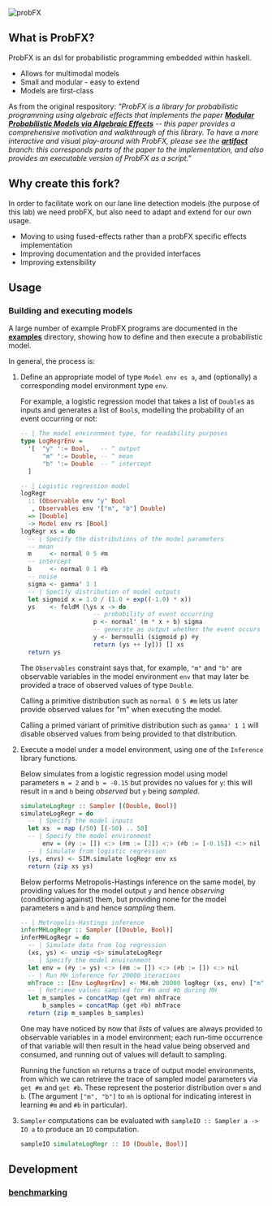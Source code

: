 ![probFX](https://user-images.githubusercontent.com/44177991/197646371-ebe9a9a0-c28e-4330-92f9-e0e32ae6e155.png)

## What is ProbFX?
ProbFX is an dsl for probabilistic programming embedded within haskell.
- Allows for multimodal models
- Small and modular - easy to extend
- Models are first-class

As from the original respository:
_"ProbFX is a library for probabilistic programming using algebraic effects that implements the paper [**Modular Probabilistic Models via Algebraic Effects**](https://github.com/min-nguyen/prob-fx/blob/main/paper.pdf) -- this paper provides a comprehensive motivation and walkthrough of this library. To have a more interactive and visual play-around with ProbFX, please see the [**artifact**](https://github.com/min-nguyen/prob-fx/tree/artifact) branch: this corresponds parts of the paper to the implementation, and also provides an executable version of ProbFX as a script."_

## Why create this fork?
In order to facilitate work on our lane line detection models (the purpose of this lab) we need probFX, but also need to adapt and extend for our own usage.
- Moving to using fused-effects rather than a probFX specific effects implementation
- Improving documentation and the provided interfaces
- Improving extensibility

## Usage
### Building and executing models

A large number of example ProbFX programs are documented in the [**examples**](https://github.com/min-nguyen/prob-fx/tree/main/examples) directory, showing how to define and then execute a probabilistic model.

In general, the process is:

1. Define an appropriate model of type `Model env es a`, and (optionally) a corresponding model environment type `env`.

    For example, a logistic regression model that takes a list of `Double`s as inputs and generates a list of `Bool`s, modelling the probability of an event occurring or not:
    ```haskell
    -- | The model environment type, for readability purposes
    type LogRegrEnv =
      '[  "y" ':= Bool,   -- ^ output
          "m" ':= Double, -- ^ mean
          "b" ':= Double  -- ^ intercept
      ]

    -- | Logistic regression model
    logRegr
      :: (Observable env "y" Bool
       , Observables env '["m", "b"] Double)
      => [Double]
      -> Model env rs [Bool]
    logRegr xs = do
      -- | Specify the distributions of the model parameters
      -- mean
      m     <- normal 0 5 #m
      -- intercept
      b     <- normal 0 1 #b
      -- noise
      sigma <- gamma' 1 1
      -- | Specify distribution of model outputs
      let sigmoid x = 1.0 / (1.0 + exp((-1.0) * x))
      ys    <- foldM (\ys x -> do
                        -- probability of event occurring
                        p <- normal' (m * x + b) sigma
                        -- generate as output whether the event occurs
                        y <- bernoulli (sigmoid p) #y
                        return (ys ++ [y])) [] xs
      return ys
    ```
    The `Observables` constraint says that, for example, `"m"` and `"b"` are observable variables in the model environment `env` that may later be provided a trace of observed values of type `Double`.

    Calling a primitive distribution such as `normal 0 5 #m` lets us later provide observed values for "m" when executing the model.

    Calling a primed variant of primitive distribution such as `gamma' 1 1` will disable observed values from being provided to that distribution.

2. Execute a model under a model environment, using one of the `Inference` library functions.

   Below simulates from a logistic regression model using model parameters `m = 2` and `b = -0.15` but provides no values for `y`: this will result in `m` and `b` being *observed*  but `y` being *sampled*.
    ```haskell
    simulateLogRegr :: Sampler [(Double, Bool)]
    simulateLogRegr = do
      -- | Specify the model inputs
      let xs  = map (/50) [(-50) .. 50]
      -- | Specify the model environment
          env = (#y := []) <:> (#m := [2]) <:> (#b := [-0.15]) <:> nil
      -- | Simulate from logistic regression
      (ys, envs) <- SIM.simulate logRegr env xs
      return (zip xs ys)
    ```

    Below performs Metropolis-Hastings inference on the same model, by providing values for the model output `y` and hence *observing* (conditioning against) them, but providing none for the model parameters `m` and `b` and hence *sampling* them.
    ```haskell
    -- | Metropolis-Hastings inference
    inferMHLogRegr :: Sampler [(Double, Bool)]
    inferMHLogRegr = do
      -- | Simulate data from log regression
      (xs, ys) <- unzip <$> simulateLogRegr
      -- | Specify the model environment
      let env = (#y := ys) <:> (#m := []) <:> (#b := []) <:> nil
      -- | Run MH inference for 20000 iterations
      mhTrace :: [Env LogRegrEnv] <- MH.mh 20000 logRegr (xs, env) ["m", "b"]
      -- | Retrieve values sampled for #m and #b during MH
      let m_samples = concatMap (get #m) mhTrace
          b_samples = concatMap (get #b) mhTrace
      return (zip m_samples b_samples)
    ```
    One may have noticed by now that *lists* of values are always provided to observable variables in a model environment; each run-time occurrence of that variable will then result in the head value being observed and consumed, and running out of values will default to sampling.

    Running the function `mh` returns a trace of output model environments, from which we can retrieve the trace of sampled model parameters via `get #m` and `get #b`. These represent the posterior distribution over `m` and `b`. (The argument `["m", "b"]` to `mh` is optional for indicating interest in learning `#m` and `#b` in particular).

3. `Sampler` computations can be evaluated with `sampleIO :: Sampler a -> IO a` to produce an `IO` computation.

    ```haskell
    sampleIO simulateLogRegr :: IO (Double, Bool)]
    ```

## Development
### [benchmarking](benchmarks/)